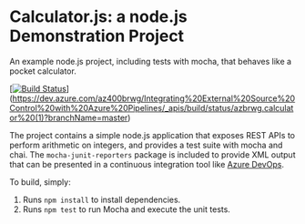 Calculator.js: a node.js Demonstration Project
==============================================
An example node.js project, including tests with mocha, that behaves like
a pocket calculator.

[[![Build Status](https://dev.azure.com/az400brwg/Integrating%20External%20Source%20Control%20with%20Azure%20Pipelines/_apis/build/status/azbrwg.calculator%20(1)?branchName=master)](https://dev.azure.com/az400brwg/Integrating%20External%20Source%20Control%20with%20Azure%20Pipelines/_build/latest?definitionId=15&branchName=master)](https://dev.azure.com/az400brwg/Integrating%20External%20Source%20Control%20with%20Azure%20Pipelines/_apis/build/status/azbrwg.calculator%20(1)?branchName=master)

The project contains a simple node.js application that exposes REST APIs
to perform arithmetic on integers, and provides a test suite with mocha
and chai.  The `mocha-junit-reporters` package is included to provide XML
output that can be presented in a continuous integration tool like
[Azure DevOps](https://azure.com/devops).

To build, simply:

1. Runs `npm install` to install dependencies.
2. Runs `npm test` to run Mocha and execute the unit tests.

